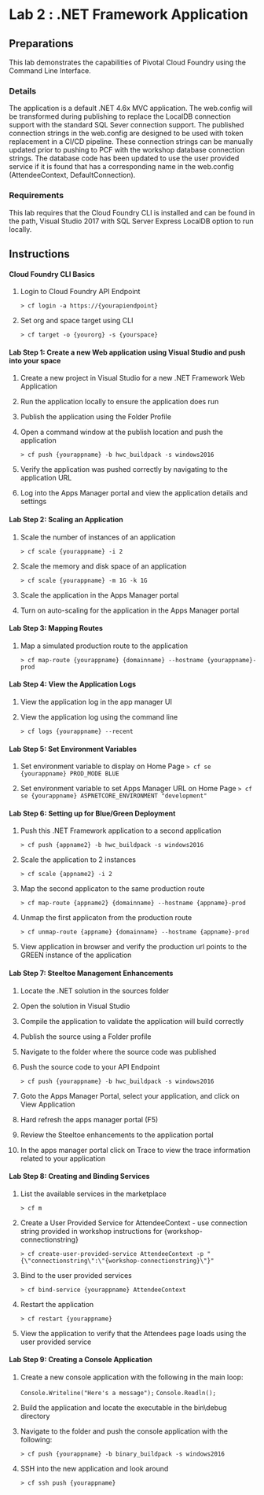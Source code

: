 # Lab 2 : .NET Framework Application

## Preparations
This lab demonstrates the capabilities of Pivotal Cloud Foundry using the Command Line Interface. 

### Details
The application is a default .NET 4.6x MVC application.  The web.config will be transformed during publishing to replace the LocalDB connection support with the standard SQL Sever connection support.  The published connection strings in the web.config are designed to be used with token replacement in a CI/CD pipeline.  These connection strings can be manually updated prior to pushing to PCF with the workshop database connection strings.  The database code has been updated to use the user provided service if it is found that has a corresponding name in the web.config (AttendeeContext, DefaultConnection).

### Requirements
This lab requires that the Cloud Foundry CLI is installed and can be found in the path, Visual Studio 2017 with SQL Server Express LocalDB option to run locally.

## Instructions
#### Cloud Foundry CLI Basics
1. Login to Cloud Foundry API Endpoint

	`> cf login -a https://{yourapiendpoint}`
 
2. Set org and space target using CLI

	`> cf target -o {yourorg} -s {yourspace}`
 
#### Lab Step 1: Create a new Web application using Visual Studio and push into your space
1. Create a new project in Visual Studio for a new .NET Framework Web Application
2. Run the application locally to ensure the application does run
3. Publish the application using the Folder Profile
4. Open a command window at the publish location and push the application

	`> cf push {yourappname} -b hwc_buildpack -s windows2016`
5. Verify the application was pushed correctly by navigating to the application URL
6. Log into the Apps Manager portal and view the application details and settings

#### Lab Step 2: Scaling an Application
1. Scale the number of instances of an application

	`> cf scale {yourappname} -i 2`

2. Scale the memory and disk space of an application

	`> cf scale {yourappname} -m 1G -k 1G`

3. Scale the application in the Apps Manager portal
4. Turn on auto-scaling for the application in the Apps Manager portal

#### Lab Step 3: Mapping Routes
1. Map a simulated production route to the application

	`> cf map-route {yourappname} {domainname} --hostname {yourappname}-prod`

#### Lab Step 4: View the Application Logs
1. View the application log in the app manager UI

2. View the application log using the command line

	`> cf logs {yourappname} --recent`

#### Lab Step 5: Set Environment Variables
1. Set environment variable to display on Home Page
	`> cf se {yourappname} PROD_MODE BLUE`

2. Set environment variable to set Apps Manager URL on Home Page
	`> cf se {yourappname} ASPNETCORE_ENVIRONMENT "development"`

#### Lab Step 6: Setting up for Blue/Green Deployment
1. Push this .NET Framework application to a second application

	`> cf push {appname2} -b hwc_buildpack -s windows2016`

2. Scale the application to 2 instances

	`> cf scale {appname2} -i 2`

3. Map the second applicaton to the same production route

	`> cf map-route {appname2} {domainname} --hostname {appname}-prod`

4. Unmap the first applicaton from the production route

	`> cf unmap-route {appname} {domainname} --hostname {appname}-prod`

8. View application in browser and verify the production url points to the GREEN instance of the application

#### Lab Step 7: Steeltoe Management Enhancements
1. Locate the .NET solution in the sources folder 

2. Open the solution in Visual Studio

3. Compile the application to validate the application will build correctly

3. Publish the source using a Folder profile

4. Navigate to the folder where the source code was published

5. Push the source code to your API Endpoint

	`> cf push {yourappname} -b hwc_buildpack -s windows2016`
 
6. Goto the Apps Manager Portal, select your application, and click on View Application  

7. Hard refresh the apps manager portal (F5)

8. Review the Steeltoe enhancements to the application portal

9. In the apps manager portal click on Trace to view the trace information related to your application

#### Lab Step 8: Creating and Binding Services
1. List the available services in the marketplace

	`> cf m`

2. Create a User Provided Service for AttendeeContext - use connection string provided in workshop instructions for {workshop-connectionstring}

	`> cf create-user-provided-service AttendeeContext -p "{\"connectionstring\":\"{workshop-connectionstring}\"}"`

3. Bind to the user provided services

	`> cf bind-service {yourappname} AttendeeContext`
    
4. Restart the application

	`> cf restart {yourappname}`

5. View the application to verify that the Attendees page loads using the user provided service

#### Lab Step 9: Creating a Console Application
1. Create a new console application with the following in the main loop:

	`Console.Writeline("Here's a message");`
	`Console.Readln();`
	
2. Build the application and locate the executable in the bin\debug directory

3. Navigate to the folder and push the console application with the following:

	`> cf push {yourappname} -b binary_buildpack -s windows2016`
	
4. SSH into the new application and look around

	`> cf ssh push {yourappname}`
